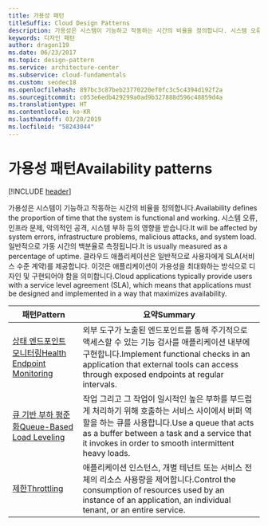 ```yaml
---
title: 가용성 패턴
titleSuffix: Cloud Design Patterns
description: 가용성은 시스템이 기능하고 작동하는 시간의 비율을 정의합니다. 시스템 오류, 인프라 문제, 악의적인 공격, 시스템 부하 등의 영향을 받습니다. 일반적으로 가동 시간의 백분율로 측정됩니다. 클라우드 애플리케이션은 일반적으로 사용자에게 SLA(서비스 수준 계약)를 제공합니다. 이것은 애플리케이션이 가용성을 최대화하는 방식으로 디자인 및 구현되어야 함을 의미합니다.
keywords: 디자인 패턴
author: dragon119
ms.date: 06/23/2017
ms.topic: design-pattern
ms.service: architecture-center
ms.subservice: cloud-fundamentals
ms.custom: seodec18
ms.openlocfilehash: 897bc3c87beb23770220ef0fc3c5c4394d192f2a
ms.sourcegitcommit: c053e6edb429299a0ad9b327888d596c48859d4a
ms.translationtype: HT
ms.contentlocale: ko-KR
ms.lasthandoff: 03/20/2019
ms.locfileid: "58243044"
---
```

# <a name="availability-patterns"></a><span data-ttu-id="f1c37-107">가용성 패턴</span><span class="sxs-lookup"><span data-stu-id="f1c37-107">Availability patterns</span></span>

[!INCLUDE [header](../../_includes/header.md)]

<span data-ttu-id="f1c37-108">가용성은 시스템이 기능하고 작동하는 시간의 비율을 정의합니다.</span><span class="sxs-lookup"><span data-stu-id="f1c37-108">Availability defines the proportion of time that the system is functional and working.</span></span> <span data-ttu-id="f1c37-109">시스템 오류, 인프라 문제, 악의적인 공격, 시스템 부하 등의 영향을 받습니다.</span><span class="sxs-lookup"><span data-stu-id="f1c37-109">It will be affected by system errors, infrastructure problems, malicious attacks, and system load.</span></span> <span data-ttu-id="f1c37-110">일반적으로 가동 시간의 백분율로 측정됩니다.</span><span class="sxs-lookup"><span data-stu-id="f1c37-110">It is usually measured as a percentage of uptime.</span></span> <span data-ttu-id="f1c37-111">클라우드 애플리케이션은 일반적으로 사용자에게 SLA(서비스 수준 계약)를 제공합니다. 이것은 애플리케이션이 가용성을 최대화하는 방식으로 디자인 및 구현되어야 함을 의미합니다.</span><span class="sxs-lookup"><span data-stu-id="f1c37-111">Cloud applications typically provide users with a service level agreement (SLA), which means that applications must be designed and implemented in a way that maximizes availability.</span></span>

|                            <span data-ttu-id="f1c37-112">패턴</span><span class="sxs-lookup"><span data-stu-id="f1c37-112">Pattern</span></span>                             |                                                           <span data-ttu-id="f1c37-113">요약</span><span class="sxs-lookup"><span data-stu-id="f1c37-113">Summary</span></span>                                                            |
|----------------------------------------------------------------|------------------------------------------------------------------------------------------------------------------------------|
| [<span data-ttu-id="f1c37-114">상태 엔드포인트 모니터링</span><span class="sxs-lookup"><span data-stu-id="f1c37-114">Health Endpoint Monitoring</span></span>](../health-endpoint-monitoring.md) | <span data-ttu-id="f1c37-115">외부 도구가 노출된 엔드포인트를 통해 주기적으로 액세스할 수 있는 기능 검사를 애플리케이션 내부에 구현합니다.</span><span class="sxs-lookup"><span data-stu-id="f1c37-115">Implement functional checks in an application that external tools can access through exposed endpoints at regular intervals.</span></span> |
|  [<span data-ttu-id="f1c37-116">큐 기반 부하 평준화</span><span class="sxs-lookup"><span data-stu-id="f1c37-116">Queue-Based Load Leveling</span></span>](../queue-based-load-leveling.md)  | <span data-ttu-id="f1c37-117">작업 그리고 그 작업이 일시적인 높은 부하를 부드럽게 처리하기 위해 호출하는 서비스 사이에서 버퍼 역할을 하는 큐를 사용합니다.</span><span class="sxs-lookup"><span data-stu-id="f1c37-117">Use a queue that acts as a buffer between a task and a service that it invokes in order to smooth intermittent heavy loads.</span></span>  |
|                 [<span data-ttu-id="f1c37-118">제한</span><span class="sxs-lookup"><span data-stu-id="f1c37-118">Throttling</span></span>](../throttling.md)                 |   <span data-ttu-id="f1c37-119">애플리케이션 인스턴스, 개별 테넌트 또는 서비스 전체의 리소스 사용량을 제어합니다.</span><span class="sxs-lookup"><span data-stu-id="f1c37-119">Control the consumption of resources used by an instance of an application, an individual tenant, or an entire service.</span></span>    |
